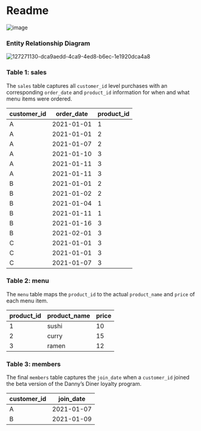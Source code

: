 # Readme

![image](https://github.com/user-attachments/assets/7d37c1cc-568c-4af9-842d-fda1540e002f)

### Entity Relationship Diagram

![127271130-dca9aedd-4ca9-4ed8-b6ec-1e1920dca4a8](https://github.com/user-attachments/assets/33ab1bb3-337a-48cb-b567-1c911625c7a7)


### **Table 1: sales**

The `sales` table captures all `customer_id` level purchases with an corresponding `order_date` and `product_id` information for when and what menu items were ordered.

| **customer_id** | **order_date** | **product_id** |
| --- | --- | --- |
| A | 2021-01-01 | 1 |
| A | 2021-01-01 | 2 |
| A | 2021-01-07 | 2 |
| A | 2021-01-10 | 3 |
| A | 2021-01-11 | 3 |
| A | 2021-01-11 | 3 |
| B | 2021-01-01 | 2 |
| B | 2021-01-02 | 2 |
| B | 2021-01-04 | 1 |
| B | 2021-01-11 | 1 |
| B | 2021-01-16 | 3 |
| B | 2021-02-01 | 3 |
| C | 2021-01-01 | 3 |
| C | 2021-01-01 | 3 |
| C | 2021-01-07 | 3 |

### **Table 2: menu**

The `menu` table maps the `product_id` to the actual `product_name` and `price` of each menu item.

| **product_id** | **product_name** | **price** |
| --- | --- | --- |
| 1 | sushi | 10 |
| 2 | curry | 15 |
| 3 | ramen | 12 |

### **Table 3: members**

The final `members` table captures the `join_date` when a `customer_id` joined the beta version of the Danny’s Diner loyalty program.

| **customer_id** | **join_date** |
| --- | --- |
| A | 2021-01-07 |
| B | 2021-01-09 |